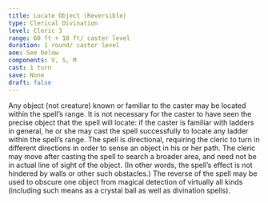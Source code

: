 ```yaml
---
title: Locate Object (Reversible)
type: Clerical Divination
level: Cleric 3
range: 60 ft + 10 ft/ caster level
duration: 1 round/ caster level
aoe: See below
components: V, S, M
cast: 1 turn
save: None
draft: false
---
```


Any object (not creature) known or familiar to the caster may be located within the spell’s range. It is not necessary for the caster to have seen the precise object that the spell will locate: if the caster is familiar with ladders in general, he or she may cast the spell successfully to locate any ladder within the spell’s range. The spell is directional, requiring the cleric to turn in different directions in order to sense an object in his or her path. The cleric may move after casting the spell to search a broader area, and need not be in actual line of sight of the object. (In other words, the spell’s effect is not hindered by walls or other such obstacles.) The reverse of the spell may be used to obscure one object from magical detection of virtually all kinds (including such means as a crystal ball as well as divination spells).
